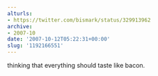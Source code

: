 ```yaml
---
alturls:
- https://twitter.com/bismark/status/329913962
archive:
- 2007-10
date: '2007-10-12T05:22:31+00:00'
slug: '1192166551'
---
```


thinking that everything should taste like bacon.

